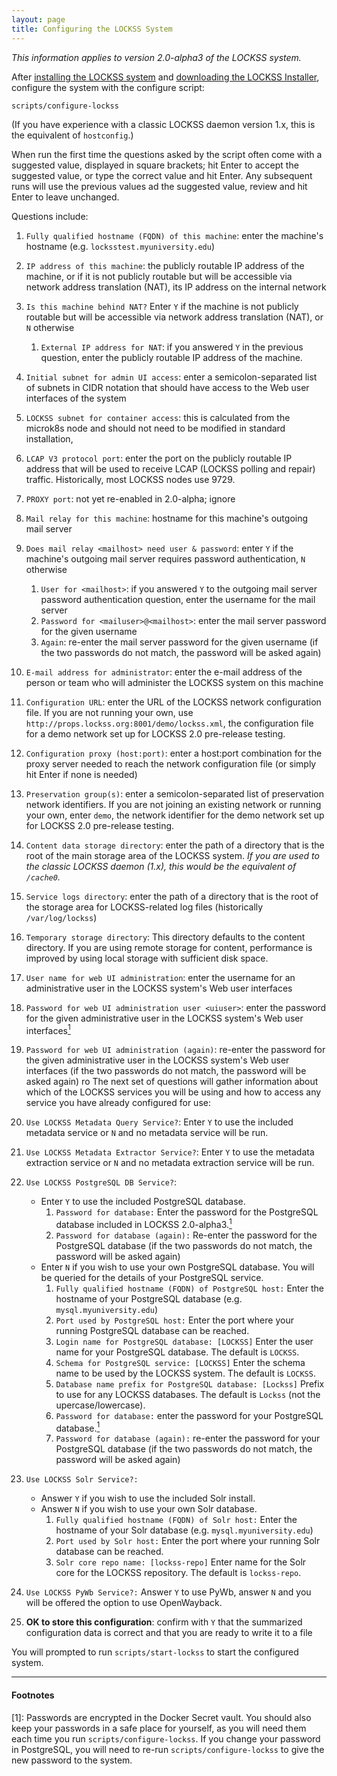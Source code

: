 ```yaml
---
layout: page
title: Configuring the LOCKSS System
---
```


*This information applies to version 2.0-alpha3 of the LOCKSS system.*

After [installing the LOCKSS system](installing) and [downloading the LOCKSS Installer](installing/lockss-installer), configure the system with the configure script:

    scripts/configure-lockss

(If you have experience with a classic LOCKSS daemon version 1.x, this is the equivalent of `hostconfig`.)

When run the first time the questions asked by the script often come with a suggested value, displayed in square brackets; hit Enter to accept the suggested value, or type the correct value and hit Enter.  Any subsequent runs will use the previous values ad the suggested value, review and hit Enter to leave unchanged.

 Questions include:

1.  `Fully qualified hostname (FQDN) of this machine`: enter the machine's hostname (e.g. `locksstest.myuniversity.edu`)
1.  `IP address of this machine`: the publicly routable IP address of the machine, or if it is not publicly routable but will be accessible via network address translation (NAT), its IP address on the internal network
1.  `Is this machine behind NAT?` Enter `Y` if the machine is not publicly routable but will be accessible via network address translation (NAT), or `N` otherwise
    1.  `External IP address for NAT`: if you answered `Y` in the previous question, enter the publicly routable IP address of the machine.
1.  `Initial subnet for admin UI access`: enter a semicolon-separated list of subnets in CIDR notation that should have access to the Web user interfaces of the system
1.  `LOCKSS subnet for container access`: this is calculated from the microk8s node and should not need to be modified in standard installation,
1.  `LCAP V3 protocol port`: enter the port on the publicly routable IP address that will be used to receive LCAP (LOCKSS polling and repair) traffic. Historically, most LOCKSS nodes use 9729.
1.  `PROXY port`: not yet re-enabled in 2.0-alpha; ignore
1.  `Mail relay for this machine`: hostname for this machine's outgoing mail server
1.  `Does mail relay <mailhost> need user & password`: enter `Y` if the machine's outgoing mail server requires password authentication, `N` otherwise
    1. `User for <mailhost>`: if you answered `Y` to the outgoing mail server password authentication question, enter the username for the mail server
    1. `Password for <mailuser>@<mailhost>`: enter the mail server password for the given username
    1. `Again`: re-enter the mail server password for the given username (if the two passwords do not match, the password will be asked again)
1.  `E-mail address for administrator`: enter the e-mail address of the person or team who will administer the LOCKSS system on this machine
1.  `Configuration URL`: enter the URL of the LOCKSS network configuration file. If you are not running your own, use `http://props.lockss.org:8001/demo/lockss.xml`, the configuration file for a demo network set up for LOCKSS 2.0 pre-release testing.
1.  `Configuration proxy (host:port)`: enter a host:port combination for the proxy server needed to reach the network configuration file (or simply hit Enter if none is needed)
1.  `Preservation group(s)`: enter a semicolon-separated list of preservation network identifiers. If you are not joining an existing network or running your own, enter `demo`, the network identifier for the demo network set up for LOCKSS 2.0 pre-release testing.
1.  `Content data storage directory`: enter the path of a directory that is the root of the main storage area of the LOCKSS system. *If you are used to the classic LOCKSS daemon (1.x), this would be the equivalent of `/cache0`.*
1.  `Service logs directory`: enter the path of a directory that is the root of the storage area for LOCKSS-related log files (historically `/var/log/lockss`)
1.  `Temporary storage directory`: This directory defaults to the content directory.  If you are using remote storage for content, performance is improved by using local storage with sufficient disk space.
1.  `User name for web UI administration`: enter the username for an administrative user in the LOCKSS system's Web user interfaces
1.  `Password for web UI administration user <uiuser>`: enter the password for the given administrative user in the LOCKSS system's Web user interfaces[<sup>1</sup>](#n1)
1.  `Password for web UI administration (again)`: re-enter the password for the given administrative user in the LOCKSS system's Web user interfaces (if the two passwords do not match, the password will be asked again)
    ro
The next set of questions will gather information about which of the LOCKSS services you will be using and how to access any service you have already configured for use:

1.  `Use LOCKSS Metadata Query Service?`: Enter `Y` to use the included metadata service or `N` and no metadata service will be run.
1.  `Use LOCKSS Metadata Extractor Service?`: Enter `Y` to use the metadata extraction service or `N` and no metadata extraction service will be run.
1.  `Use LOCKSS PostgreSQL DB Service?`:
    *   Enter `Y` to use the included PostgreSQL database.
        1.  `Password for database:` Enter the password for the PostgreSQL database included in LOCKSS 2.0-alpha3.[<sup>1</sup>](#n1)
        1.  `Password for database (again):` Re-enter the password for the PostgreSQL database (if the two passwords do not match, the password will be asked again)
    *   Enter `N` if you wish to use your own PostgreSQL database. You will be queried for the details of your PostgreSQL service.
        1.  `Fully qualified hostname (FQDN) of PostgreSQL host:` Enter the hostname of your PostgreSQL database (e.g. `mysql.myuniversity.edu`)
        1.  `Port used by PostgreSQL host:` Enter the port where your running PostgreSQL database can be reached.
        1.  `Login name for PostgreSQL database: [LOCKSS]` Enter the user name for your PostgreSQL database. The default is `LOCKSS`.
        1.  `Schema for PostgreSQL service: [LOCKSS]` Enter the schema name to be used by the LOCKSS system. The default is `LOCKSS`.
        1.  `Database name prefix for PostgreSQL database: [Lockss]` Prefix to use for any LOCKSS databases. The default is `Lockss` (not the upercase/lowercase).
        1.  `Password for database:` enter the password for your PostgreSQL database.[<sup>1</sup>](#n1)
        1.  `Password for database (again):` re-enter the password for your PostgreSQL database (if the two passwords do not match, the password will be asked again)
1.  `Use LOCKSS Solr Service?:`
    *   Answer `Y` if you wish to use the included Solr install.
    *   Answer `N` if you wish to use your own Solr database.
        1.  `Fully qualified hostname (FQDN) of Solr host:` Enter the hostname of your Solr database (e.g. `mysql.myuniversity.edu`)
        1.  `Port used by Solr host:` Enter the port where your running Solr database can be reached.
        1.  `Solr core repo name: [lockss-repo]` Enter name for the Solr core for the LOCKSS repository. The default is `lockss-repo`.
1.  `Use LOCKSS PyWb Service?:` Answer `Y` to use PyWb, answer `N` and you will be offered the option to use OpenWayback.
1.  **OK to store this configuration**: confirm with `Y` that the summarized configuration data is correct and that you are ready to write it to a file

You will prompted to run `scripts/start-lockss` to start the configured system.

----

#### Footnotes

<a name="n1" id="n1">[1]</a>: Passwords are encrypted in the Docker Secret vault.  You should also keep your passwords in a safe place for yourself, as you will need them each time you run `scripts/configure-lockss`. If you change your password in PostgreSQL, you will need to re-run `scripts/configure-lockss` to give the new password to the system.
